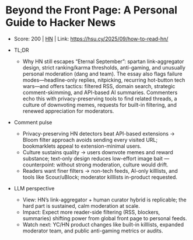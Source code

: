 # Beyond the Front Page: A Personal Guide to Hacker News

- Score: 200 | [HN](https://news.ycombinator.com/item?id=45331030) | Link: https://hsu.cy/2025/09/how-to-read-hn/

- TL;DR
  - Why HN still escapes “Eternal September”: spartan link-aggregator design, strict ranking/karma thresholds, anti-gaming, and unusually personal moderation (dang and team). The essay also flags failure modes—headline-only replies, nitpicking, recurring hot-button tech wars—and offers tactics: filtered RSS, domain search, strategic comment-skimming, and API-based AI summaries. Commenters echo this with privacy-preserving tools to find related threads, a culture of downvoting memes, requests for built-in filtering, and renewed appreciation for moderators.

- Comment pulse
  - Privacy-preserving HN detectors beat API-based extensions → Bloom filter approach avoids sending every visited URL; bookmarklets appeal to extension-minimal users.
  - Culture sustains quality → users downvote memes and reward substance; text-only design reduces low-effort image bait — counterpoint: without strong moderation, culture would drift.
  - Readers want finer filters → non-tech feeds, AI-only killlists, and tools like Scour/uBlock; moderator killlists in-product requested.

- LLM perspective
  - View: HN’s link-aggregator + human curator hybrid is replicable; the hard part is sustained, calm moderation at scale.
  - Impact: Expect more reader-side filtering (RSS, blockers, summaries) shifting power from global front page to personal feeds.
  - Watch next: YC/HN product changes like built-in killlists, expanded moderator team, and public anti-gaming metrics or audits.

